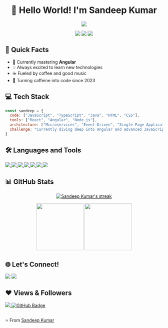 <h1 align="center">👋 Hello World! I'm Sandeep Kumar</h1>

<p align="center">
  <img src="https://readme-typing-svg.herokuapp.com?lines=Frontend+Developer;Coffee+Enthusiast;Code+Artisan;Always+Learning&center=true&width=380&height=45">
</p>

<p align="center">
  <img src="https://img.shields.io/badge/Focus-Frontend%20Development-brightgreen" />
  <img src="https://img.shields.io/badge/Lives-India-success" />
  <img src="https://img.shields.io/badge/Languages-English%20%26%20Hindi-brightgreen" />
</p>

## 🚀 Quick Facts

- 🔭 Currently mastering **Angular**
- 💡 Always excited to learn new technologies
- ☕ Fueled by coffee and good music
- 🌟 Turning caffeine into code since 2023

## 💻 Tech Stack

```javascript
const sandeep = {
  code: ["JavaScript", "TypeScript", "Java", "HTML", "CSS"],
  tools: ["React", "Angular", "Node.js"],
  architecture: ["Microservices", "Event-Driven", "Single Page Applications"],
  challenge: "Currently diving deep into Angular and advanced JavaScript concepts"
}
```

## 🛠️ Languages and Tools

<p align="left"> 
    <a href="https://www.java.com" target="_blank"> <img src="https://img.shields.io/badge/Java-ED8B00?style=for-the-badge&logo=java&logoColor=white"/> </a>
    <a href="https://reactjs.org/" target="_blank"> <img src="https://img.shields.io/badge/React-20232A?style=for-the-badge&logo=react&logoColor=61DAFB"/> </a>
    <a href="https://developer.mozilla.org/en-US/docs/Web/JavaScript" target="_blank"> <img src="https://img.shields.io/badge/JavaScript-F7DF1E?style=for-the-badge&logo=javascript&logoColor=black"/> </a> 
    <a href="https://www.w3.org/html/" target="_blank"> <img src="https://img.shields.io/badge/HTML5-E34F26?style=for-the-badge&logo=html5&logoColor=white"/> </a> 
    <a href="https://www.w3schools.com/css/" target="_blank"> <img src="https://img.shields.io/badge/CSS3-1572B6?style=for-the-badge&logo=css3&logoColor=white"/> </a> 
    <a href="https://www.typescriptlang.org/" target="_blank"> <img src="https://img.shields.io/badge/TypeScript-007ACC?style=for-the-badge&logo=typescript&logoColor=white"/> </a> 
    <a href="https://angular.io" target="_blank"> <img src="https://img.shields.io/badge/Angular-DD0031?style=for-the-badge&logo=angular&logoColor=white"/> </a> 
</p>

## 📊 GitHub Stats

<p align="center">
    <a href="https://github.com/MrUnknownji">
        <img title="🔥 Get streak stats for your profile at git.io/streak-stats" alt="Sandeep Kumar's streak" src="https://github-readme-streak-stats.herokuapp.com/?user=MrUnknownji&theme=black-ice&hide_border=true&hide_total_contributions=true&stroke=0000&background=060A0CD0"/>
    </a>
</p>

<div align="center">
  <img height="150em" src="https://github-readme-stats.vercel.app/api?username=MrUnknownji&show_icons=true&theme=dark&include_all_commits=true&count_private=true"/>
  <img height="150em" src="https://github-readme-stats.vercel.app/api/top-langs/?username=MrUnknownji&layout=compact&langs_count=7&theme=dark"/>
</div>

## 🌐 Let's Connect!

<p align="left">
<a href="https://www.linkedin.com/in/sandeep-kumar-sk1707/" target="_blank"><img src="https://img.shields.io/badge/LinkedIn-0077B5?style=for-the-badge&logo=linkedin&logoColor=white"/></a>
<a href="https://x.com/MrUnknownG786" target="_blank"><img src="https://img.shields.io/badge/Twitter-1DA1F2?style=for-the-badge&logo=twitter&logoColor=white"/></a>
</p>

## ❤ Views & Followers
<span>
  <a href="https://github.com/Meghna-DAS/github-profile-views-counter">
    <img src="https://komarev.com/ghpvc/?username=MrUnknownji">
  </a>
  <a href="https://github.com/MrUnknownji?tab=followers">
    <img src="https://img.shields.io/github/followers/MrUnknownji?label=Followers&style=social" alt="GitHub Badge">
  </a>
</span>


##
⭐️ From <a href="https://github.com/MrUnknownji">Sandeep Kumar</a>
